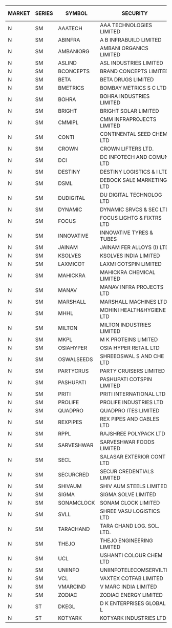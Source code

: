 


| MARKET | SERIES | SYMBOL | SECURITY | PREV CL PR | OPEN PRICE | HIGH PRICE | LOW PRICE | CLOSE PRICE | NET TRDVAL | NET TRDQTY | CORP IND | HI 52 WK | LO 52 WK |
| ----- | ----- | ----- | ----- | ----- | ----- | ----- | ----- | ----- | ----- | ----- | ----- | ----- | ----- |
| N | SM | AAATECH | AAA TECHNOLOGIES LIMITED | 57.00 | 56.00 | 56.00 | 55.50 | 55.50 | 501300.00 | 9000 |  | 72.45 | 42.00 |
| N | SM | ABINFRA | A B INFRABUILD LIMITED | 6.65 | 6.65 | 6.65 | 6.65 | 6.65 | 26600.00 | 4000 |  | 11.15 | 5.00 |
| N | SM | AMBANIORG | AMBANI ORGANICS LIMITED | 96.05 | 100.85 | 100.85 | 96.05 | 96.05 | 393800.00 | 4000 |  | 114.85 | 43.70 |
| N | SM | ASLIND | ASL INDUSTRIES LIMITED | 24.00 | 24.00 | 24.00 | 23.25 | 24.00 | 6792000.00 | 288000 |  | 25.00 | 7.90 |
| N | SM | BCONCEPTS | BRAND CONCEPTS LIMITED | 39.90 | 41.70 | 41.70 | 41.65 | 41.70 | 375150.00 | 9000 |  | 48.00 | 14.55 |
| N | SM | BETA | BETA DRUGS LIMITED | 570.00 | 578.00 | 582.00 | 569.00 | 580.00 | 1614000.00 | 2800 |  | 665.00 | 104.80 |
| N | SM | BMETRICS | BOMBAY METRICS S C LTD | 126.15 | 125.00 | 125.00 | 122.15 | 122.15 | 593280.00 | 4800 |  | 144.10 | 117.90 |
| N | SM | BOHRA | BOHRA INDUSTRIES LIMITED | 5.00 | 5.00 | 5.00 | 4.75 | 4.75 | 19500.00 | 4000 |  | 7.25 | .95 |
| N | SM | BRIGHT | BRIGHT SOLAR LIMITED | 5.15 | 5.15 | 5.20 | 5.10 | 5.10 | 122850.00 | 24000 |  | 15.55 | 4.60 |
| N | SM | CMMIPL | CMM INFRAPROJECTS LIMITED | 14.65 | 14.65 | 14.65 | 14.00 | 14.00 | 85950.00 | 6000 |  | 21.05 | 2.25 |
| N | SM | CONTI | CONTINENTAL SEED CHEM LTD | 8.15 | 8.15 | 8.15 | 8.15 | 8.15 | 162983.70 | 19998 |  | 10.85 | 5.20 |
| N | SM | CROWN | CROWN LIFTERS LTD. | 36.85 | 35.05 | 35.05 | 35.05 | 35.05 | 175250.00 | 5000 |  | 162.00 | 31.00 |
| N | SM | DCI | DC INFOTECH AND COMUN LTD | 66.50 | 69.20 | 69.20 | 69.20 | 69.20 | 207600.00 | 3000 |  | 69.20 | 40.00 |
| N | SM | DESTINY | DESTINY LOGISTICS & I LTD | 16.15 | 15.35 | 15.35 | 15.35 | 15.35 | 92100.00 | 6000 |  | 15.35 | 15.35 |
| N | SM | DSML | DEBOCK SALE MARKETING LTD | 75.80 | 79.45 | 79.45 | 72.50 | 76.00 | 15309600.00 | 204000 |  | 85.95 | 5.75 |
| N | SM | DUDIGITAL | DU DIGITAL TECHNOLOG LTD | 118.00 | 123.90 | 123.90 | 121.00 | 123.90 | 737600.00 | 6000 |  | 153.05 | 95.00 |
| N | SM | DYNAMIC | DYNAMIC SRVCS & SEC LTD | 41.30 | 41.30 | 45.00 | 41.30 | 44.95 | 707300.00 | 16000 |  | 48.90 | 36.60 |
| N | SM | FOCUS | FOCUS LIGHTG & FIXTRS LTD | 48.15 | 50.55 | 50.55 | 50.55 | 50.55 | 151650.00 | 3000 |  | 71.90 | 18.05 |
| N | SM | INNOVATIVE | INNOVATIVE TYRES & TUBES | 9.60 | 10.05 | 10.05 | 10.05 | 10.05 | 30150.00 | 3000 |  | 20.45 | 5.65 |
| N | SM | JAINAM | JAINAM FER ALLOYS (I) LTD | 72.00 | 72.00 | 72.00 | 71.55 | 71.55 | 431100.00 | 6000 |  | 73.00 | 69.70 |
| N | SM | KSOLVES | KSOLVES INDIA LIMITED | 314.15 | 319.45 | 319.45 | 312.00 | 315.90 | 3773480.00 | 12000 |  | 1718.20 | 289.60 |
| N | SM | LAXMICOT | LAXMI COTSPIN LIMITED | 27.50 | 26.15 | 26.15 | 26.15 | 26.15 | 156900.00 | 6000 |  | 36.55 | 7.50 |
| N | SM | MAHICKRA | MAHICKRA CHEMICAL LIMITED | 83.55 | 79.80 | 79.80 | 79.80 | 79.80 | 119700.00 | 1500 |  | 96.50 | 75.00 |
| N | SM | MANAV | MANAV INFRA PROJECTS LTD | 8.40 | 8.40 | 8.40 | 8.00 | 8.25 | 813400.00 | 100000 |  | 8.45 | 4.20 |
| N | SM | MARSHALL | MARSHALL MACHINES LTD | 38.95 | 34.00 | 38.45 | 34.00 | 37.00 | 768300.00 | 21000 |  | 47.00 | 6.70 |
| N | SM | MHHL | MOHINI HEALTH&HYGIENE LTD | 21.25 | 20.50 | 20.50 | 20.50 | 20.50 | 61500.00 | 3000 |  | 39.50 | 16.20 |
| N | SM | MILTON | MILTON INDUSTRIES LIMITED | 15.20 | 15.00 | 15.00 | 15.00 | 15.00 | 66000.00 | 4400 |  | 27.05 | 10.65 |
| N | SM | MKPL | M K PROTEINS LIMITED | 135.50 | 142.25 | 142.25 | 142.25 | 142.25 | 284500.00 | 2000 |  | 158.00 | 75.10 |
| N | SM | OSIAHYPER | OSIA HYPER RETAIL LTD | 200.00 | 190.10 | 190.10 | 190.00 | 190.10 | 228080.00 | 1200 |  | 257.00 | 117.00 |
| N | SM | OSWALSEEDS | SHREEOSWAL S AND CHE LTD | 53.20 | 50.60 | 55.85 | 50.60 | 55.85 | 649000.00 | 12000 |  | 55.85 | 28.00 |
| N | SM | PARTYCRUS | PARTY CRUISERS LIMITED | 19.95 | 19.55 | 19.55 | 19.55 | 19.55 | 39100.00 | 2000 |  | 39.90 | 16.50 |
| N | SM | PASHUPATI | PASHUPATI COTSPIN LIMITED | 78.00 | 79.00 | 79.00 | 79.00 | 79.00 | 126400.00 | 1600 |  | 99.00 | 50.00 |
| N | SM | PRITI | PRITI INTERNATIONAL LTD | 70.35 | 66.90 | 66.90 | 66.90 | 66.90 | 214080.00 | 3200 |  | 284.90 | 66.80 |
| N | SM | PROLIFE | PROLIFE INDUSTRIES LTD | 125.50 | 119.25 | 131.60 | 119.25 | 128.80 | 2633550.00 | 21000 |  | 131.60 | 34.90 |
| N | SM | QUADPRO | QUADPRO ITES LIMITED | 15.70 | 15.40 | 15.40 | 15.00 | 15.00 | 453300.00 | 30000 |  | 18.80 | 15.00 |
| N | SM | REXPIPES | REX PIPES AND CABLES LTD | 53.35 | 51.60 | 51.65 | 51.60 | 51.60 | 619400.00 | 12000 |  | 64.35 | 26.00 |
| N | SM | RPPL | RAJSHREE POLYPACK LTD | 154.00 | 155.95 | 167.00 | 155.95 | 161.50 | 2553900.00 | 16000 |  | 200.00 | 78.05 |
| N | SM | SARVESHWAR | SARVESHWAR FOODS LIMITED | 24.20 | 24.95 | 25.40 | 24.95 | 25.35 | 566480.00 | 22400 |  | 37.85 | 11.00 |
| N | SM | SECL | SALASAR EXTERIOR CONT LTD | 29.95 | 31.40 | 31.40 | 31.40 | 31.40 | 94200.00 | 3000 |  | 32.80 | 9.90 |
| N | SM | SECURCRED | SECUR CREDENTIALS LIMITED | 22.95 | 23.95 | 23.95 | 23.95 | 23.95 | 14370.00 | 600 |  | 36.25 | 12.00 |
| N | SM | SHIVAUM | SHIV AUM STEELS LIMITED | 60.00 | 63.00 | 63.00 | 63.00 | 63.00 | 189000.00 | 3000 |  | 63.00 | 46.50 |
| N | SM | SIGMA | SIGMA SOLVE LIMITED | 334.95 | 351.65 | 351.65 | 351.65 | 351.65 | 1265940.00 | 3600 |  | 351.65 | 33.80 |
| N | SM | SONAMCLOCK | SONAM CLOCK LIMITED | 67.15 | 67.00 | 67.35 | 63.00 | 67.35 | 592050.00 | 9000 |  | 67.45 | 39.00 |
| N | SM | SVLL | SHREE VASU LOGISTICS LTD | 104.50 | 103.00 | 103.00 | 103.00 | 103.00 | 103000.00 | 1000 |  | 105.00 | 76.00 |
| N | SM | TARACHAND | TARA CHAND LOG. SOL. LTD. | 42.65 | 42.55 | 42.90 | 41.55 | 41.55 | 509300.00 | 12000 |  | 52.35 | 26.00 |
| N | SM | THEJO | THEJO ENGINEERING LIMITED | 970.70 | 935.05 | 985.35 | 935.05 | 960.00 | 1286910.00 | 1350 |  | 3950.00 | 840.00 |
| N | SM | UCL | USHANTI COLOUR CHEM LTD | 56.25 | 57.80 | 57.95 | 57.80 | 57.95 | 694500.00 | 12000 |  | 61.60 | 24.00 |
| N | SM | UNIINFO | UNIINFOTELECOMSERVILTD | 24.25 | 24.95 | 25.00 | 24.95 | 24.95 | 99900.00 | 4000 |  | 27.45 | 8.00 |
| N | SM | VCL | VAXTEX COTFAB LIMITED | 101.50 | 101.00 | 101.00 | 101.00 | 101.00 | 303000.00 | 3000 |  | 101.50 | 17.00 |
| N | SM | VMARCIND | V MARC INDIA LIMITED | 34.00 | 36.30 | 36.30 | 36.30 | 36.30 | 108900.00 | 3000 |  | 45.00 | 25.35 |
| N | SM | ZODIAC | ZODIAC ENERGY LIMITED | 23.20 | 24.35 | 24.35 | 22.05 | 22.60 | 557400.00 | 24000 |  | 31.60 | 11.50 |
| N | ST | DKEGL | D K ENTERPRISES GLOBAL L | 36.95 | 38.70 | 38.75 | 38.70 | 38.75 | 464850.00 | 12000 |  | 44.10 | 31.90 |
| N | ST | KOTYARK | KOTYARK INDUSTRIES LTD | 48.45 | 46.05 | 46.05 | 46.05 | 46.05 | 828900.00 | 18000 |  | 51.90 | 46.05 |



